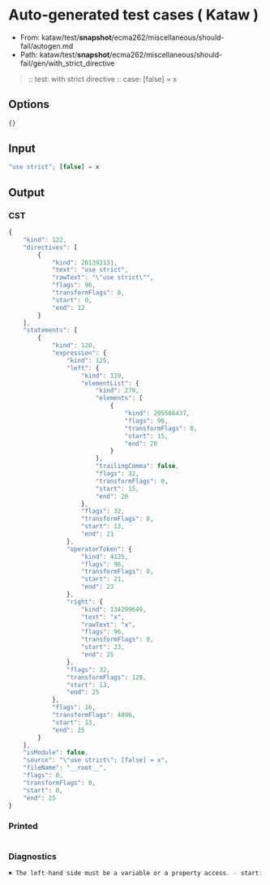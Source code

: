 # Auto-generated test cases ( Kataw )
- From: kataw/test/__snapshot__/ecma262/miscellaneous/should-fail/autogen.md
- Path: kataw/test/__snapshot__/ecma262/miscellaneous/should-fail/gen/with_strict_directive
> :: test: with strict directive
> :: case: [false] = x
## Options

`````js
{}
`````
## Input

`````js
"use strict"; [false] = x
`````
## Output

### CST

```javascript
{
    "kind": 122,
    "directives": [
        {
            "kind": 201392131,
            "text": "use strict",
            "rawText": "\"use strict\"",
            "flags": 96,
            "transformFlags": 0,
            "start": 0,
            "end": 12
        }
    ],
    "statements": [
        {
            "kind": 120,
            "expression": {
                "kind": 125,
                "left": {
                    "kind": 119,
                    "elementList": {
                        "kind": 270,
                        "elements": [
                            {
                                "kind": 205586437,
                                "flags": 96,
                                "transformFlags": 0,
                                "start": 15,
                                "end": 20
                            }
                        ],
                        "trailingComma": false,
                        "flags": 32,
                        "transformFlags": 0,
                        "start": 15,
                        "end": 20
                    },
                    "flags": 32,
                    "transformFlags": 8,
                    "start": 13,
                    "end": 21
                },
                "operatorToken": {
                    "kind": 4125,
                    "flags": 96,
                    "transformFlags": 0,
                    "start": 21,
                    "end": 23
                },
                "right": {
                    "kind": 134299649,
                    "text": "x",
                    "rawText": "x",
                    "flags": 96,
                    "transformFlags": 0,
                    "start": 23,
                    "end": 25
                },
                "flags": 32,
                "transformFlags": 128,
                "start": 13,
                "end": 25
            },
            "flags": 16,
            "transformFlags": 4096,
            "start": 13,
            "end": 25
        }
    ],
    "isModule": false,
    "source": "\"use strict\"; [false] = x",
    "fileName": "__root__",
    "flags": 0,
    "transformFlags": 0,
    "start": 0,
    "end": 25
}
```

### Printed

```javascript

```

### Diagnostics

```javascript
✖ The left-hand side must be a variable or a property access. - start: 21, end: 23

```

